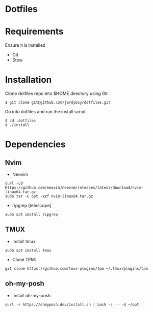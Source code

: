 # Dotfiles

# Requirements
Ensure it is installed

- Git
- Stow

# Installation
Clone dotfiles repo into $HOME directory using Git
```
$ git clone git@github.com/jordyboy/dotfiles.git
```
Go into dotfiles and run the install script

```
$ cd .dotfiles
$ ./install
```
# Dependencies

## Nvim
- Neovim
```
curl -LO https://github.com/neovim/neovim/releases/latest/download/nvim-linux64-tar.gz
sudo tar -C opt -xzf nvim-linux64.tar.gz
```
- ripgrep [telescope]
```
sudo apt install ripgrep
```

## TMUX
- Install tmux
```
sudo apt install tmux
```
- Clone TPM:
```
git clone https://github.com/tmux-plugins/tpm ~/.tmux/plugins/tpm
```

## oh-my-posh
- Install oh-my-posh
```
curl -s https://ohmyposh.dev/install.sh | bash -s -- -d ~/opt
```
